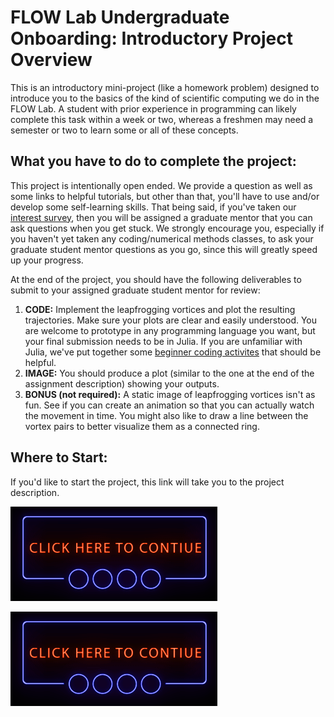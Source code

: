 # FLOW Lab Undergraduate Onboarding: Introductory Project Overview

This is an introductory mini-project (like a homework problem) designed to introduce you to the basics of the kind of scientific computing we do in the FLOW Lab.  A student with prior experience in programming can likely complete this task within a week or two, whereas a freshmen may need a semester or two to learn some or all of these concepts.

## What you have to do to complete the project:

This project is intentionally open ended.  We provide a question as well as some links to helpful tutorials, but other than that, you'll have to use and/or develop some self-learning skills.
That being said, if you've taken our [interest survey](https://forms.gle/Aw1JA9dRKWNbuyDR8), then you will be assigned a graduate mentor that you can ask questions when you get stuck.
We strongly encourage you, especially if you haven't yet taken any coding/numerical methods classes, to ask your graduate student mentor questions as you go, since this will greatly speed up your progress.

At the end of the project, you should have the following deliverables to submit to your assigned graduate student mentor for review:

1. **CODE:** Implement the leapfrogging vortices and plot the resulting trajectories. Make sure your plots are clear and easily understood.  You are welcome to prototype in any programming language you want, but your final submission needs to be in Julia. If you are unfamiliar with Julia, we've put together some [beginner coding activites](JuliaCodingActivities/julia.md) that should be helpful.
2. **IMAGE:** You should produce a plot (similar to the one at the end of the assignment description) showing your outputs.
4. **BONUS (not required):** A static image of leapfrogging vortices isn't as fun.  See if you can create an animation so that you can actually watch the movement in time.  You might also like to draw a line between the vortex pairs to better visualize them as a connected ring.

## Where to Start:

If you'd like to start the project, this link will take you to the project description.

[![project](click_here.gif)](leapfrog/leapfrog.pdf)


<a align="center" href="https://github.com/byuflowlab/undergrad-onboarding/blob/master/leapfrog/leapfrog.pdf">
  <img src="https://github.com/byuflowlab/undergrad-onboarding/blob/choptheintro/click_here.gif" alt="project"/>
</a>

